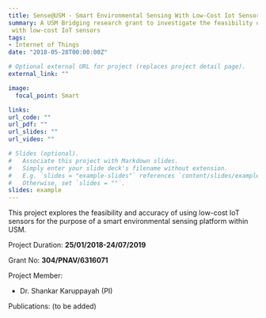 ```yaml
---
title: Sense@USM - Smart Environmental Sensing With Low-Cost Iot Sensors 
summary: A USM Bridging research grant to investigate the feasibility of setting up a smart environmental sensing
 with low-cost IoT sensors
tags:
- Internet of Things
date: "2018-05-28T00:00:00Z"

# Optional external URL for project (replaces project detail page).
external_link: ""

image:
  focal_point: Smart

links:
url_code: ""
url_pdf: ""
url_slides: ""
url_video: ""

# Slides (optional).
#   Associate this project with Markdown slides.
#   Simply enter your slide deck's filename without extension.
#   E.g. `slides = "example-slides"` references `content/slides/example-slides.md`.
#   Otherwise, set `slides = ""`.
slides: example
---
```


This project explores the feasibility and accuracy of using low-cost IoT sensors for the purpose of a smart
 environmental sensing platform within USM.
 
 Project Duration: **25/01/2018-24/07/2019**
 
 Grant No: **304/PNAV/6316071**
 
 Project Member:
 - Dr. Shankar Karuppayah (PI)

Publications:
(to be added)

